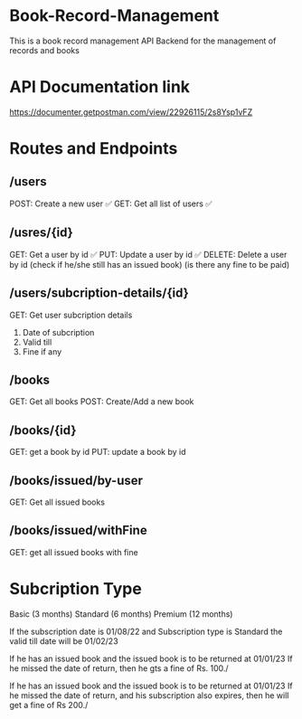 # Book-Record-Management

This is a book record management API Backend for the management of records and books

# API Documentation link

https://documenter.getpostman.com/view/22926115/2s8Ysp1vFZ

# Routes and Endpoints

## /users
POST: Create a new user ✅
GET: Get all list of users ✅

## /usres/{id}
GET: Get a user by id ✅
PUT: Update a user by id ✅
DELETE: Delete a user by id (check if he/she still has an issued book) (is there any fine to be paid)

## /users/subcription-details/{id}
GET: Get user subcription details
1. Date of subcription
2. Valid till
3. Fine if any 

## /books
GET: Get all books
POST: Create/Add a new book

## /books/{id}
GET: get a book by id
PUT: update a book by id

## /books/issued/by-user
GET: Get all issued books

## /books/issued/withFine
GET: get all issued books with fine

# Subcription Type
Basic (3 months)
Standard (6 months)
Premium (12 months)


If the subscription date is 01/08/22
and Subscription type is Standard 
the valid till date will be 01/02/23


If he has an issued book and the issued book is to be returned at 01/01/23
If he missed the date of return, then he gts a fine of Rs. 100./


If he has an issued book and the issued book is to be returned at 01/01/23
If he missed the date of return, and his subscription also expires, then he will get a fine of Rs 200./